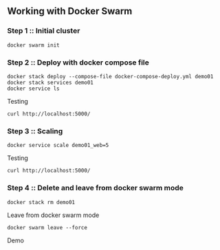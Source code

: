 ## Working with Docker Swarm

### Step 1 :: Initial cluster
```
docker swarm init
```

### Step 2 :: Deploy with docker compose file
```
docker stack deploy --compose-file docker-compose-deploy.yml demo01
docker stack services demo01
docker service ls
```

Testing
```
curl http://localhost:5000/
```

### Step 3 :: Scaling
```
docker service scale demo01_web=5
```

Testing
```
curl http://localhost:5000/
```

### Step 4 :: Delete and leave from docker swarm mode
```
docker stack rm demo01
```

Leave from docker swarm mode
```
docker swarm leave --force
```

Demo